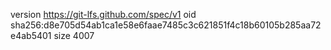 version https://git-lfs.github.com/spec/v1
oid sha256:d8e705d54ab1ca1e58e6faae7485c3c621851f4c18b60105b285aa72e4ab5401
size 4007

